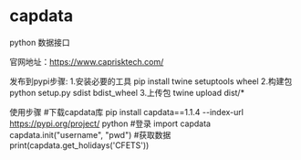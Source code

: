 # capdata

python 数据接口

官网地址：https://www.caprisktech.com/

发布到pypi步骤:
1.安装必要的工具 pip install twine setuptools wheel
2.构建包 python setup.py sdist bdist_wheel
3.上传包 twine upload dist/*

使用步骤
#下载capdata库
pip install capdata==1.1.4 --index-url https://pypi.org/project/
python
#登录
import capdata
capdata.init("username", "pwd")
#获取数据 
print(capdata.get_holidays('CFETS'))
